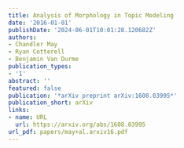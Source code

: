 ```yaml
---
title: Analysis of Morphology in Topic Modeling
date: '2016-01-01'
publishDate: '2024-06-01T10:01:28.120682Z'
authors:
- Chandler May
- Ryan Cotterell
- Benjamin Van Durme
publication_types:
- '1'
abstract: ''
featured: false
publication: '*arXiv preprint arXiv:1608.03995*'
publication_short: arXiv
links:
- name: URL
  url: https://arxiv.org/abs/1608.03995
url_pdf: papers/may+al.arxiv16.pdf
---
```


